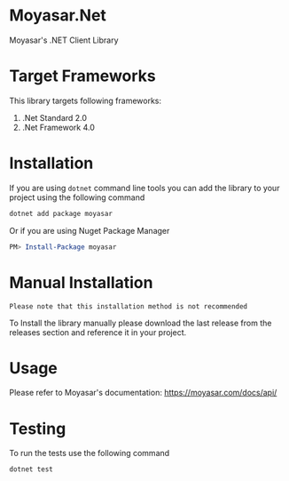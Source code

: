 # Moyasar.Net

Moyasar's .NET Client Library


# Target Frameworks

This library targets following frameworks:

1. .Net Standard 2.0
2. .Net Framework 4.0


# Installation

If you are using `dotnet` command line tools you can add the library to
your project using the following command

```bash
dotnet add package moyasar
```

Or if you are using Nuget Package Manager

```powershell
PM> Install-Package moyasar
```


# Manual Installation

`Please note that this installation method is not recommended`

To Install the library manually please download the last release from
the releases section and reference it in your project.


# Usage

Please refer to Moyasar's documentation: https://moyasar.com/docs/api/


# Testing

To run the tests use the following command

```bash
dotnet test
```